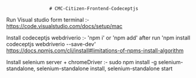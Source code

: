 					# CMC-Citizen-Frontend-Codeceptjs

Run Visual studio form terminal :- 		https://code.visualstudio.com/docs/setup/mac 

Install codeceptjs webdriverio :- 		'npm i' or 'npm add' after run 'npm install codeceptjs webdriverio --save-dev'
						https://docs.npmjs.com/cli/install#limitations-of-npms-install-algorithm

Install selenium server + chromeDriver	:- 	 sudo npm install -g selenium-standalone, 
                                        	 selenium-standalone install, 
                                         	 selenium-standalone start
